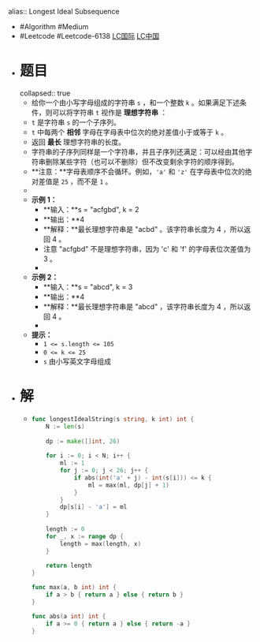alias:: Longest Ideal Subsequence

- #Algorithm #Medium
- #Leetcode #Leetcode-6138 [LC国际](https://leetcode.com/problems/longest-ideal-subsequence/) [LC中国](https://leetcode-cn.com/problems/longest-ideal-subsequence/)
- # 题目
  collapsed:: true
	- 给你一个由小写字母组成的字符串 `s` ，和一个整数 `k` 。如果满足下述条件，则可以将字符串 `t` 视作是 **理想字符串** ：
	- `t` 是字符串 `s` 的一个子序列。
	- `t` 中每两个 **相邻** 字母在字母表中位次的绝对差值小于或等于 `k` 。
	- 返回 **最长** 理想字符串的长度。
	- 字符串的子序列同样是一个字符串，并且子序列还满足：可以经由其他字符串删除某些字符（也可以不删除）但不改变剩余字符的顺序得到。
	- **注意：**字母表顺序不会循环。例如，`'a'` 和 `'z'` 在字母表中位次的绝对差值是 `25` ，而不是 `1` 。
	-
	- **示例 1：**
		- **输入：**s = "acfgbd", k = 2
		- **输出：**4
		- **解释：**最长理想字符串是 "acbd" 。该字符串长度为 4 ，所以返回 4 。
		- 注意 "acfgbd" 不是理想字符串，因为 'c' 和 'f' 的字母表位次差值为 3 。
		-
	- **示例 2：**
		- **输入：**s = "abcd", k = 3
		- **输出：**4
		- **解释：**最长理想字符串是 "abcd" ，该字符串长度为 4 ，所以返回 4 。
		-
	- **提示：**
		- `1 <= s.length <= 105`
		- `0 <= k <= 25`
		- `s` 由小写英文字母组成
- # 解
	- ```go
	  func longestIdealString(s string, k int) int {
	      N := len(s)
	      
	      dp := make([]int, 26)
	      
	      for i := 0; i < N; i++ {
	          ml := 1
	          for j := 0; j < 26; j++ {
	              if abs(int('a' + j) - int(s[i])) <= k {
	                  ml = max(ml, dp[j] + 1)
	              }
	          }
	          dp[s[i] - 'a'] = ml
	      }
	      
	      length := 0
	      for _, x := range dp {
	          length = max(length, x)
	      }
	      
	      return length
	  }
	  
	  func max(a, b int) int {
	      if a > b { return a } else { return b }
	  }
	  
	  func abs(a int) int {
	      if a >= 0 { return a } else { return -a }
	  }
	  
	  ```